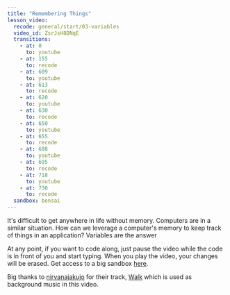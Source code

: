 ```yaml
---
title: "Remembering Things"
lesson_video:
  recode: general/start/03-variables
  video_id: ZsrJsH8DNqE
  transitions:
    - at: 0
      to: youtube
    - at: 155
      to: recode
    - at: 609
      to: youtube
    - at: 613
      to: recode
    - at: 620
      to: youtube
    - at: 630
      to: recode
    - at: 650
      to: youtube
    - at: 655
      to: recode
    - at: 688
      to: youtube
    - at: 695
      to: recode
    - at: 718
      to: youtube
    - at: 730
      to: recode
  sandbox: bonsai
---
```

It's difficult to get anywhere in life without memory. Computers are in a similar situation. 
How can we leverage a computer's memory to keep track of things in an application? 
Variables are the answer

At any point, if you want to code along, just pause the video while the code is in front of you
and start typing. When you play the video, your changes will be erased. Get access to a big
sandbox <a href="/sandbox/" target="_blank">here</a>.

Big thanks to <a href="https://soundcloud.com/nirvanajakujo" target="_blank">nirvanajakujo</a>
for their track, <a href="https://soundcloud.com/nirvanajakujo/walk" target="_blank">Walk</a> 
which is used as background music in this video.
